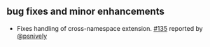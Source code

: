 ## bug fixes and minor enhancements
- Fixes handling of cross-namespace extension. [#135][#135] reported by [@psnively][@psnively]

  [#135]: https://github.com/eed3si9n/scalaxb/issues/135
  [@psnively]: https://github.com/psnively
